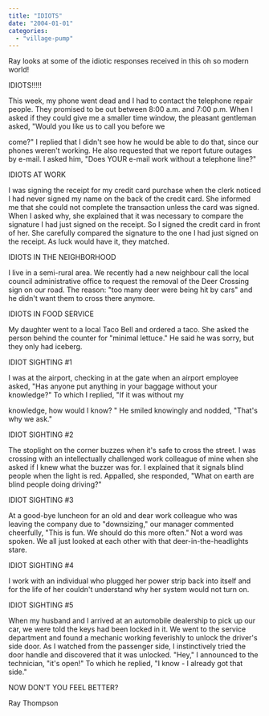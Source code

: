 ```yaml
---
title: "IDIOTS"
date: "2004-01-01"
categories: 
  - "village-pump"
---
```


Ray looks at some of the idiotic responses received in this oh so modern world!

IDIOTS!!!!!

This week, my phone went dead and I had to contact the telephone repair people. They promised to be out between 8:00 a.m. and 7:00 p.m. When I asked if they could give me a smaller time window, the pleasant gentleman asked, "Would you like us to call you before we

come?" I replied that I didn't see how he would be able to do that, since our phones weren't working. He also requested that we report future outages by e-mail. I asked him, "Does YOUR e-mail work without a telephone line?"

IDIOTS AT WORK

I was signing the receipt for my credit card purchase when the clerk noticed I had never signed my name on the back of the credit card. She informed me that she could not complete the transaction unless the card was signed. When I asked why, she explained that it was necessary to compare the signature I had just signed on the receipt. So I signed the credit card in front of her. She carefully compared the signature to the one I had just signed on the receipt. As luck would have it, they matched.

IDIOTS IN THE NEIGHBORHOOD

I live in a semi-rural area. We recently had a new neighbour call the local council administrative office to request the removal of the Deer Crossing sign on our road. The reason: "too many deer were being hit by cars" and he didn't want them to cross there anymore.

IDIOTS IN FOOD SERVICE

My daughter went to a local Taco Bell and ordered a taco. She asked the person behind the counter for "minimal lettuce." He said he was sorry, but they only had iceberg.

IDIOT SIGHTING #1

I was at the airport, checking in at the gate when an airport employee asked, "Has anyone put anything in your baggage without your knowledge?" To which I replied, "If it was without my

knowledge, how would I know? " He smiled knowingly and nodded, "That's why we ask."

IDIOT SIGHTING #2

The stoplight on the corner buzzes when it's safe to cross the street. I was crossing with an intellectually challenged work colleague of mine when she asked if I knew what the buzzer was for. I explained that it signals blind people when the light is red. Appalled, she responded, "What on earth are blind people doing driving?"

IDIOT SIGHTING #3

At a good-bye luncheon for an old and dear work colleague who was leaving the company due to "downsizing," our manager commented cheerfully, "This is fun. We should do this more often." Not a word was spoken. We all just looked at each other with that deer-in-the-headlights stare.

IDIOT SIGHTING #4

I work with an individual who plugged her power strip back into itself and for the life of her couldn't understand why her system would not turn on.

IDIOT SIGHTING #5

When my husband and I arrived at an automobile dealership to pick up our car, we were told the keys had been locked in it. We went to the service department and found a mechanic working feverishly to unlock the driver's side door. As I watched from the passenger side, I instinctively tried the door handle and discovered that it was unlocked. "Hey," I announced to the technician, "it's open!" To which he replied, "I know - I already got that side."

NOW DON'T YOU FEEL BETTER?

Ray Thompson

